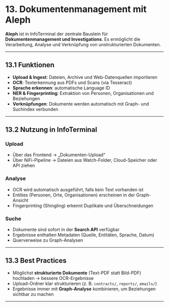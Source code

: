 # 13. Dokumentenmanagement mit Aleph

**Aleph** ist in InfoTerminal der zentrale Baustein für **Dokumentenmanagement und Investigations**.
Es ermöglicht die Verarbeitung, Analyse und Verknüpfung von unstrukturierten Dokumenten.

---

## 13.1 Funktionen

- **Upload & Ingest**: Dateien, Archive und Web-Datenquellen importieren
- **OCR**: Texterkennung aus PDFs und Scans (via Tesseract)
- **Sprache erkennen**: automatische Language ID
- **NER & Fingerprinting**: Extraktion von Personen, Organisationen und Beziehungen
- **Verknüpfungen**: Dokumente werden automatisch mit Graph- und Suchindex verbunden

---

## 13.2 Nutzung in InfoTerminal

### Upload

- Über das Frontend → „Dokumenten-Upload“
- Über NiFi-Pipeline → Dateien aus Watch-Folder, Cloud-Speicher oder API ziehen

### Analyse

- OCR wird automatisch ausgeführt, falls kein Text vorhanden ist
- Entities (Personen, Orte, Organisationen) erscheinen in der Graph-Ansicht
- Fingerprinting (Shingling) erkennt Duplikate und Überschneidungen

### Suche

- Dokumente sind sofort in der **Search API** verfügbar
- Ergebnisse enthalten Metadaten (Quelle, Entitäten, Sprache, Datum)
- Querverweise zu Graph-Analysen

---

## 13.3 Best Practices

- Möglichst **strukturierte Dokumente** (Text-PDF statt Bild-PDF) hochladen → bessere OCR-Ergebnisse
- Upload-Ordner klar strukturieren (z. B. `contracts/`, `reports/`, `emails/`)
- Ergebnisse immer mit **Graph-Analyse** kombinieren, um Beziehungen sichtbar zu machen

---
